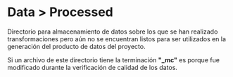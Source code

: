 # Data > Processed

Directorio para almacenamiento de datos sobre los que se han realizado transformaciones pero aún no se encuentran listos para ser utilizados en la generación del producto de datos del proyecto.

Si un archivo de este directorio tiene la terminación **"_mc"** es porque fue modificado durante la verificación de calidad de los datos.